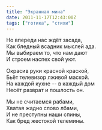 ```yaml
---
title: "Экранная мина"
date: 2011-11-17T12:43:00Z
tags: ["готика", "стихи"]
---
```


Но впереди нас ждёт засада,  
Как бледный всадник мыслей ада.  
Мы выбираем то, что нам дают  
И строем наспех свой уют.

Окрасив руки красной краской,  
Бьёт телевизор лживой маской.  
На каждой кухне -- в каждый дом  
Несёт разврат и пошлость он.

Мы не считаемся рабами,  
Хватая жадно слово лбами,  
И не преступны наши спины,  
Как бред жестокой телемины.  
